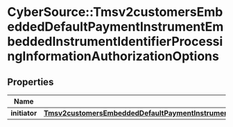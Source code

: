 # CyberSource::Tmsv2customersEmbeddedDefaultPaymentInstrumentEmbeddedInstrumentIdentifierProcessingInformationAuthorizationOptions

## Properties
Name | Type | Description | Notes
------------ | ------------- | ------------- | -------------
**initiator** | [**Tmsv2customersEmbeddedDefaultPaymentInstrumentEmbeddedInstrumentIdentifierProcessingInformationAuthorizationOptionsInitiator**](Tmsv2customersEmbeddedDefaultPaymentInstrumentEmbeddedInstrumentIdentifierProcessingInformationAuthorizationOptionsInitiator.md) |  | [optional] 


